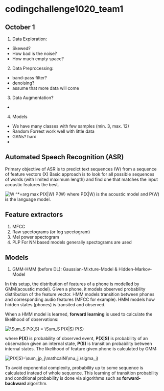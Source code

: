# codingchallenge1020_team1

## October 1

1. Data Exploration:
- Skewed?
- How bad is the noise?
- How much empty space?


2. Data Preprocessing:
- band-pass filter?
- denoising?
- assume that more data will come


3. Data Augmentation?
- 


4. Models
- We have many classes with few samples (min. 3, max. 12)
- Random Forrest work well with little data
- GANs? hard
- 

## Automated Speech Recognition (ASR)

Primary objective of ASR is to predict text sequences (W) from a sequence of feature vectors (X)
Basic approach is to look for all possible sequences of words (with limited maximum length) and find one that matches the input acoustic features the best.

<img src="https://latex.codecogs.com/svg.latex?\Large&space;W^*=argmaxP(X|W)P(W)" title=" W ^*=arg max P(X|W) P(W)" />
where P(X|W) is the acoustic model and P(W) is the language model.

## Feature extractors

1. MFCC
2. Raw spectograms (or log spectogram)
3. Mel power spectogram
4. PLP
For NN based models generally spectograms are used

## Models 

1. GMM-HMM (before DL): Gaussian-Mixture-Model & Hidden-Markov-Model


In this setup, the distribution of features of a phone is modelled by GMM(acoustic model). Given a phone, it models observed probability distribution of the feature vector. HMM models transition between phones 
and corresponding audio features (MFCC for example). HMM models how hidden states (phones) is transited and observed.


When a HMM model is learned, **forward learning** is used to calculate the likelihood of observations:

<img src="https://latex.codecogs.com/svg.latex?\Large&space;P(X)=\sum_SP(X,S)=\sum_SP(X|S)P(S)" title="\Sum_S P(X,S) = \Sum_S P(X|S) P(S)" />


where **P(X)** is probability of observed event, **P(X|S)** is probability of an observation given an internal state, **P(S)** is transition probability between 
internal states. The likelihood of feature given phone is calculated by GMM: 

<img src="https://latex.codecogs.com/svg.latex?\Large&space;P(X|S)=\sum_jp_j\mathcalN(\mu_j,\sigma_j)" title="P(X|S)=\sum_jp_j\mathcalN(\mu_j,\sigma_j)" />

To avoid exponential complexity, probability up to some sequence is calculated instead of whole sequence. This learning of transition probability and conditional probability is done via algorithms such as **forward-backward** algorithm.




